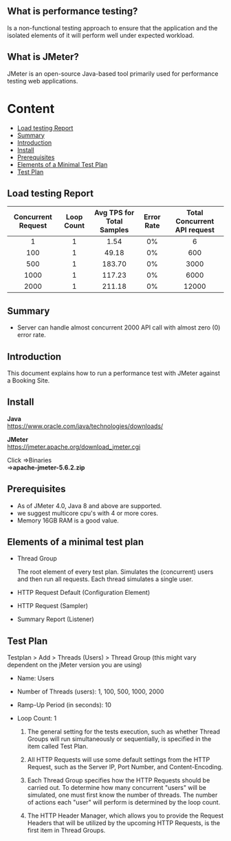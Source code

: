 ## What is performance testing?
Is a non-functional testing approach to ensure that the application and the isolated elements of it will perform well under expected workload.
## What is JMeter?
JMeter is an open-source Java-based tool primarily used for performance testing web applications. 

# Content

- [Load testing Report](https://github.com/Mahmuduls1995/Performance-Testing-With-JMeter-BookingApp/tree/main?tab=readme-ov-file#load-testing-report)  
- [Summary](https://github.com/Mahmuduls1995/Performance-Testing-With-JMeter-BookingApp/tree/main?tab=readme-ov-file#summary)  
- [Introduction](https://github.com/Mahmuduls1995/Performance-Testing-With-JMeter-BookingApp/tree/main?tab=readme-ov-file#introduction)  
- [Install](https://github.com/Mahmuduls1995/Performance-Testing-With-JMeter-BookingApp/tree/main?tab=readme-ov-file#install)      
- [Prerequisites](https://github.com/Mahmuduls1995/Performance-Testing-With-JMeter-BookingApp/tree/main?tab=readme-ov-file#prerequisites)   
- [Elements of a Minimal Test Plan](https://github.com/Mahmuduls1995/Performance-Testing-With-JMeter-BookingApp/tree/main?tab=readme-ov-file#prerequisites)    
- [Test Plan](https://github.com/Mahmuduls1995/Performance-Testing-With-JMeter-BookingApp/tree/main?tab=readme-ov-file#test-plan)

## Load testing Report

| Concurrent Request  | Loop Count | Avg TPS for Total Samples  | Error Rate | Total Concurrent API request |
|               :---: |      :---: |                      :---: |                        :---: |      :---: |
| 1  | 1  | 1.54| 0%      | 6  |
| 100  | 1  |  49.18    | 0%      | 600   |
| 500  | 1  |  183.70   | 0%   | 3000   |
| 1000  | 1  |  117.23  | 0%   | 6000   |
| 2000  | 1  |  211.18  | 0%   | 12000  |

## Summary

- Server can handle almost concurrent 2000 API call with almost zero (0) error rate.

## Introduction

This document explains how to run a performance test with JMeter against a Booking Site.

## Install

**Java**  
https://www.oracle.com/java/technologies/downloads/

**JMeter**  
https://jmeter.apache.org/download_jmeter.cgi  

Click =>Binaries    
=>**apache-jmeter-5.6.2.zip**

## Prerequisites
- As of JMeter 4.0, Java 8 and above are supported.
- we suggest  multicore cpu's with 4 or more cores.
- Memory 16GB RAM is a good value.
## Elements of a minimal test plan
- Thread Group

    The root element of every test plan. Simulates the (concurrent) users and then run all requests. Each thread simulates a single user.
- HTTP Request Default (Configuration Element)
- HTTP Request (Sampler)
- Summary Report (Listener)
## Test Plan
Testplan > Add > Threads (Users) > Thread Group (this might vary dependent on the jMeter version you are using)
- Name: Users
- Number of Threads (users): 1, 100, 500, 1000, 2000
- Ramp-Up Period (in seconds): 10
- Loop Count: 1  

  1) The general setting for the tests execution, such as whether Thread Groups will run simultaneously or sequentially, is specified in the item called Test Plan.

  2) All HTTP Requests will use some default settings from the HTTP Request, such as the Server IP, Port Number, and Content-Encoding.

  3) Each Thread Group specifies how the HTTP Requests should be carried out. To determine how many concurrent "users" will be simulated, one must first know the number of threads. The number of actions each "user" will perform is determined by the loop count.

  4) The HTTP Header Manager, which allows you to provide the Request Headers that will be utilized by the upcoming HTTP Requests, is the first item in Thread Groups.


